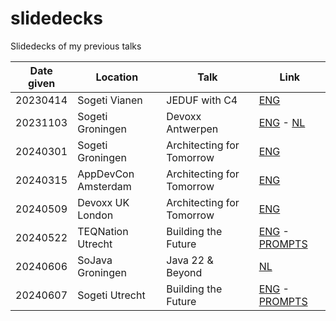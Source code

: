 # slidedecks
Slidedecks of my previous talks


|Date given|Location|Talk|Link|
|----------|--------|----|----|
|20230414|Sogeti Vianen| JEDUF with C4|[ENG](https://github.com/marceljschutte/slidedecks/blob/main/20230414-JEDUF%20with%20C4.pdf)|
|20231103|Sogeti Groningen| Devoxx Antwerpen|[ENG](https://github.com/marceljschutte/slidedecks/blob/main/20231103-java-friday-noordoost-devoxx-eng.pdf) - [NL](https://github.com/marceljschutte/slidedecks/blob/main/20231103-java-friday-noordoost-devoxx.pdf)|
|20240301|Sogeti Groningen| Architecting for Tomorrow|[ENG](https://github.com/marceljschutte/slidedecks/blob/main/20231103-java-friday-noordoost-devoxx-eng.pdf) |
|20240315|AppDevCon Amsterdam| Architecting for Tomorrow| [ENG](https://github.com/marceljschutte/slidedecks/blob/main/20240315-appdevcon-pragarch-eng.pdf) |
|20240509|Devoxx UK London| Architecting for Tomorrow| [ENG](https://github.com/marceljschutte/slidedecks/blob/main/20240509-devoxxuk-pragarch-eng.pdf) |
|20240522|TEQNation Utrecht| Building the Future | [ENG](https://github.com/marceljschutte/slidedecks/blob/main/20240522-building-the-future-AI-infused-software-architecture.pdf) - [PROMPTS](https://github.com/marceljschutte/slidedecks/blob/main/20240522-building-the-future-AI-infused-software-architecture-demo-prompts.pdf)|
|20240606|SoJava Groningen | Java 22 & Beyond | [NL](https://github.com/marceljschutte/slidedecks/blob/main/20240606-SoJava-Groningen.pdf)|
|20240607|Sogeti Utrecht| Building the Future | [ENG](https://github.com/marceljschutte/slidedecks/blob/main/20240607-building-the-future-AI-infused-software-architecture.pdf) - [PROMPTS](https://github.com/marceljschutte/slidedecks/blob/main/20240522-building-the-future-AI-infused-software-architecture-demo-prompts.pdf)|



